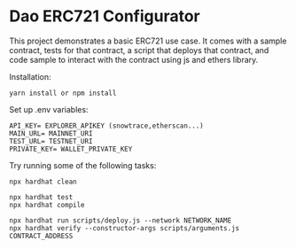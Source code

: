 # Dao ERC721 Configurator

This project demonstrates a basic ERC721 use case. It comes with a sample contract, tests for that contract, a script that deploys that contract, and code sample to interact with the contract using js and ethers library.

Installation:

```shell
yarn install or npm install
```

Set up .env variables:

```shell
API_KEY= EXPLORER_APIKEY (snowtrace,etherscan...)
MAIN_URL= MAINNET_URI
TEST_URL= TESTNET_URI
PRIVATE_KEY= WALLET_PRIVATE_KEY
```

Try running some of the following tasks:

```shell
npx hardhat clean

npx hardhat test
npx hardhat compile

npx hardhat run scripts/deploy.js --network NETWORK_NAME
npx hardhat verify --constructor-args scripts/arguments.js CONTRACT_ADDRESS
```
